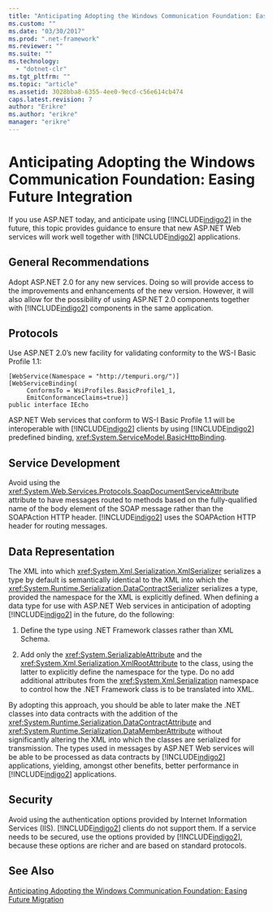 ```yaml
---
title: "Anticipating Adopting the Windows Communication Foundation: Easing Future Integration | Microsoft Docs"
ms.custom: ""
ms.date: "03/30/2017"
ms.prod: ".net-framework"
ms.reviewer: ""
ms.suite: ""
ms.technology: 
  - "dotnet-clr"
ms.tgt_pltfrm: ""
ms.topic: "article"
ms.assetid: 3028bba8-6355-4ee0-9ecd-c56e614cb474
caps.latest.revision: 7
author: "Erikre"
ms.author: "erikre"
manager: "erikre"
---
```

# Anticipating Adopting the Windows Communication Foundation: Easing Future Integration
If you use ASP.NET today, and anticipate using [!INCLUDE[indigo2](../../../../includes/indigo2-md.md)] in the future, this topic provides guidance to ensure that new ASP.NET Web services will work well together with [!INCLUDE[indigo2](../../../../includes/indigo2-md.md)] applications.  
  
## General Recommendations  
 Adopt ASP.NET 2.0 for any new services. Doing so will provide access to the improvements and enhancements of the new version. However, it will also allow for the possibility of using ASP.NET 2.0 components together with [!INCLUDE[indigo2](../../../../includes/indigo2-md.md)] components in the same application.  
  
## Protocols  
 Use ASP.NET 2.0’s new facility for validating conformity to the WS-I Basic Profile 1.1:  
  
```  
[WebService(Namespace = "http://tempuri.org/")]  
[WebServiceBinding(  
     ConformsTo = WsiProfiles.BasicProfile1_1,  
     EmitConformanceClaims=true)]  
public interface IEcho  
```  
  
 ASP.NET Web services that conform to WS-I Basic Profile 1.1 will be interoperable with [!INCLUDE[indigo2](../../../../includes/indigo2-md.md)] clients by using [!INCLUDE[indigo2](../../../../includes/indigo2-md.md)] predefined binding, <xref:System.ServiceModel.BasicHttpBinding>.  
  
## Service Development  
 Avoid using the <xref:System.Web.Services.Protocols.SoapDocumentServiceAttribute> attribute to have messages routed to methods based on the fully-qualified name of the body element of the SOAP message rather than the SOAPAction HTTP header. [!INCLUDE[indigo2](../../../../includes/indigo2-md.md)] uses the SOAPAction HTTP header for routing messages.  
  
## Data Representation  
 The XML into which <xref:System.Xml.Serialization.XmlSerializer> serializes a type by default is semantically identical to the XML into which the <xref:System.Runtime.Serialization.DataContractSerializer> serializes a type, provided the namespace for the XML is explicitly defined. When defining a data type for use with ASP.NET Web services in anticipation of adopting [!INCLUDE[indigo2](../../../../includes/indigo2-md.md)] in the future, do the following:  
  
1.  Define the type using .NET Framework classes rather than XML Schema.  
  
2.  Add only the <xref:System.SerializableAttribute> and the <xref:System.Xml.Serialization.XmlRootAttribute> to the class, using the latter to explicitly define the namespace for the type. Do no add additional attributes from the <xref:System.Xml.Serialization> namespace to control how the .NET Framework class is to be translated into XML.  
  
 By adopting this approach, you should be able to later make the .NET classes into data contracts with the addition of the <xref:System.Runtime.Serialization.DataContractAttribute> and <xref:System.Runtime.Serialization.DataMemberAttribute> without significantly altering the XML into which the classes are serialized for transmission. The types used in messages by ASP.NET Web services will be able to be processed as data contracts by [!INCLUDE[indigo2](../../../../includes/indigo2-md.md)] applications, yielding, amongst other benefits, better performance in [!INCLUDE[indigo2](../../../../includes/indigo2-md.md)] applications.  
  
## Security  
 Avoid using the authentication options provided by Internet Information Services (IIS). [!INCLUDE[indigo2](../../../../includes/indigo2-md.md)] clients do not support them. If a service needs to be secured, use the options provided by [!INCLUDE[indigo2](../../../../includes/indigo2-md.md)], because these options are richer and are based on standard protocols.  
  
## See Also  
 [Anticipating Adopting the Windows Communication Foundation: Easing Future Migration](../../../../docs/framework/wcf/feature-details/anticipating-adopting-wcf-migration.md)
